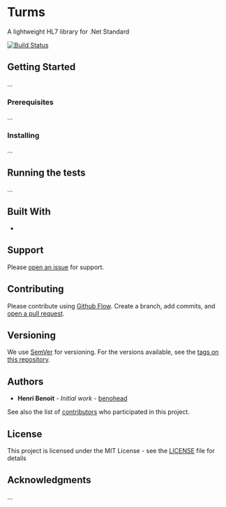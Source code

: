 # Turms
A lightweight HL7 library for .Net Standard

[![Build Status](https://travis-ci.org/benohead/Turms.svg?branch=master)](https://travis-ci.org/benohead/Turms)

## Getting Started

...

### Prerequisites

...

### Installing

...

## Running the tests

...

## Built With

* 

## Support

Please [open an issue](https://github.com/benohead/Turms/issues/new) for support.

## Contributing

Please contribute using [Github Flow](https://guides.github.com/introduction/flow/). Create a branch, add commits, and [open a pull request](https://github.com/benohead/Turms/compare/).

## Versioning

We use [SemVer](http://semver.org/) for versioning. For the versions available, see the [tags on this repository](https://github.com/benohead/Turms/tags). 

## Authors

* **Henri Benoit** - *Initial work* - [benohead](https://github.com/benohead)

See also the list of [contributors](https://github.com/benohead/Turms/contributors) who participated in this project.

## License

This project is licensed under the MIT License - see the [LICENSE](LICENSE) file for details

## Acknowledgments

...
